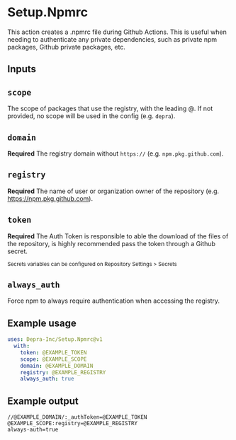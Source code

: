 # Setup.Npmrc

This action creates a .npmrc file during Github Actions. This is useful when needing to authenticate any private dependencies, such as private npm packages, Github private packages, etc.

## Inputs

## `scope`

The scope of packages that use the registry, with the leading @. If not provided, no scope will be used in the config (e.g. `depra`).

## `domain`

**Required** The registry domain without `https://` (e.g. `npm.pkg.github.com`).

## `registry`

**Required** The name of user or organization owner of the repository (e.g. https://npm.pkg.github.com).

## `token`

**Required** The Auth Token is responsible to able the download of the files of the repository, is highly recommended pass the token through a Github secret.

<sub>Secrets variables can be configured on Repository Settings > Secrets</sup>

## `always_auth`

Force npm to always require authentication when accessing the registry.

## Example usage

```yml
uses: Depra-Inc/Setup.Npmrc@v1
  with:
    token: @EXAMPLE_TOKEN
    scope: @EXAMPLE_SCOPE
    domain: @EXAMPLE_DOMAIN
    registry: @EXAMPLE_REGISTRY
    always_auth: true
```

## Example output

```npmrc
//@EXAMPLE_DOMAIN/:_authToken=@EXAMPLE_TOKEN
@EXAMPLE_SCOPE:registry=@EXAMPLE_REGISTRY
always-auth=true
```